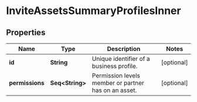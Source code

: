 

# InviteAssetsSummaryProfilesInner


## Properties

Name | Type | Description | Notes
------------ | ------------- | ------------- | -------------
**id** | **String** | Unique identifier of a business profile. |  [optional]
**permissions** | **Seq&lt;String&gt;** | Permission levels member or partner has on an asset. |  [optional]



